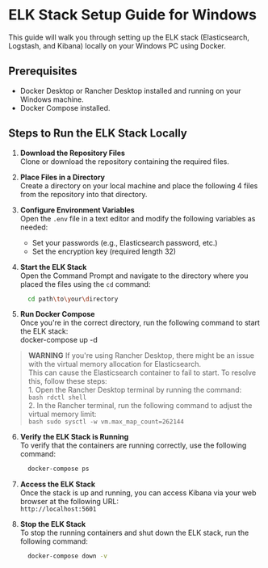 # ELK Stack Setup Guide for Windows

This guide will walk you through setting up the ELK stack (Elasticsearch, Logstash, and Kibana) locally on your Windows PC using Docker.

## Prerequisites
- Docker Desktop or Rancher Desktop installed and running on your Windows machine.
- Docker Compose installed.

## Steps to Run the ELK Stack Locally

1. **Download the Repository Files**  
   Clone or download the repository containing the required files.


2. **Place Files in a Directory**  
   Create a directory on your local machine and place the following 4 files from the repository into that directory.


3. **Configure Environment Variables**  
   Open the `.env` file in a text editor and modify the following variables as needed:  
   - Set your passwords (e.g., Elasticsearch password, etc.)
   - Set the encryption key (required length 32)


4. **Start the ELK Stack**  
   Open the Command Prompt and navigate to the directory where you placed the files using the `cd` command:
   ```bash
     cd path\to\your\directory
   ```

   
6. **Run Docker Compose**  
   Once you're in the correct directory, run the following command to start the ELK stack:  
     docker-compose up -d

   
>   **WARNING**
>  If you're using Rancher Desktop, there might be an issue with the virtual memory allocation for Elasticsearch.  
>   This can cause the Elasticsearch container to fail to start. To resolve this, follow these steps:  
>      1. Open the Rancher Desktop terminal by running the command:  
>       ```bash
>          rdctl shell
>       ```  
>      2. In the Rancher terminal, run the following command to adjust the virtual memory limit:  
>       ```bash
>         sudo sysctl -w vm.max_map_count=262144
>       ```


6. **Verify the ELK Stack is Running**  
   To verify that the containers are running correctly, use the following command:
   ```bash
     docker-compose ps
   ```


8. **Access the ELK Stack**  
   Once the stack is up and running, you can access Kibana via your web browser at the following URL:  
     `http://localhost:5601`

   
9. **Stop the ELK Stack**  
   To stop the running containers and shut down the ELK stack, run the following command:
   ```bash
     docker-compose down -v
   ```


